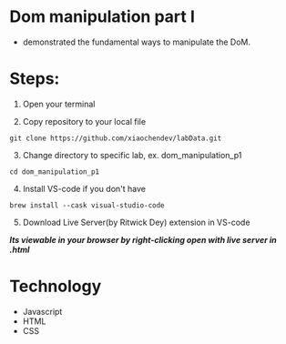 # Dom manipulation part I
- demonstrated the fundamental ways to manipulate the DoM.

# Steps:

1. Open your terminal

2. Copy repository to your local file
```
git clone https://github.com/xiaochendev/labData.git
```

3. Change directory to specific lab, ex. dom_manipulation_p1
```
cd dom_manipulation_p1
```

4. Install VS-code if you don't have
```
brew install --cask visual-studio-code
```

5. Download Live Server(by Ritwick Dey) extension in VS-code

***Its viewable in your browser by right-clicking open with live server in .html***


# Technology
- Javascript
- HTML
- CSS